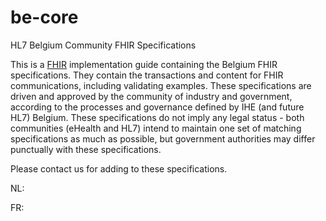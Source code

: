 # be-core
HL7 Belgium Community FHIR Specifications

This is a [FHIR](http://hl7.org/fhir) implementation guide containing the Belgium FHIR specifications. They contain the transactions and content for FHIR communications, including validating examples.
These specifications are driven and approved by the community of industry and government, according to the processes and governance defined by IHE (and future HL7) Belgium. 
These specifications do not imply any legal status - both communities (eHealth and HL7) intend to maintain one set of matching specifications as much as possible, but government authorities may differ punctually with these specifications.

Please contact us for adding to these specifications.



NL:



FR:

